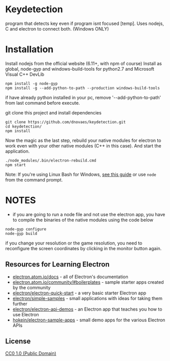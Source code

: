 # Keydetection

program that detects key even if program isnt focused [temp]. Uses nodejs, C and electron to connect
both. (Windows ONLY)

# Installation

Install nodejs from the official website (6.11+, with npm of course)
Install as global, node-gyp and windows-build-tools for python2.7 and Microsoft Visual C++ DevLib
```
npm install -g node-gyp
npm install -g --add-python-to-path --production windows-build-tools
```
if have already python installed in your pc, remove '--add-python-to-path' from last command before execute.

git clone this project and install dependencies
```
git clone https://github.com/dnovaes/keydetection.git
cd keydetection/
npm install
```

Now the magic as the last step, rebuild your native modules for electron to work even with your other
native modules (C++ in this case). And start the application.
```
./node_modules/.bin/electron-rebuild.cmd
npm start
```

Note: If you're using Linux Bash for Windows, [see this guide](https://www.howtogeek.com/261575/how-to-run-graphical-linux-desktop-applications-from-windows-10s-bash-shell/) or use `node` from the command prompt.

# NOTES

- if you are going to run a node file and not use the electron app, you have to compile the binaries of the
native modules using the code below
```
node-gyp configure
node-gyp build
```

if you change your resolution or the game resolution, you need to reconfigure the screen coordinates by clicking in the
monitor button again.

## Resources for Learning Electron

- [electron.atom.io/docs](http://electron.atom.io/docs) - all of Electron's documentation
- [electron.atom.io/community/#boilerplates](http://electron.atom.io/community/#boilerplates) - sample starter apps created by the community
- [electron/electron-quick-start](https://github.com/electron/electron-quick-start) - a very basic starter Electron app
- [electron/simple-samples](https://github.com/electron/simple-samples) - small applications with ideas for taking them further
- [electron/electron-api-demos](https://github.com/electron/electron-api-demos) - an Electron app that teaches you how to use Electron
- [hokein/electron-sample-apps](https://github.com/hokein/electron-sample-apps) - small demo apps for the various Electron APIs

## License

[CC0 1.0 (Public Domain)](LICENSE.md)
